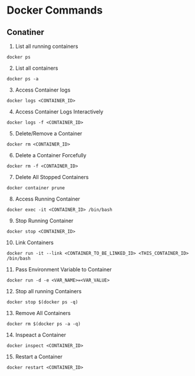 # Docker Commands

## Conatiner
1. List all running containers

```
docker ps
```

2. List all containers

```
docker ps -a
```

3. Access Container logs

```
docker logs <CONTAINER_ID>
```

4. Access Container Logs Interactively

```
docker logs -f <CONTAINER_ID>
```

5. Delete/Remove a Container

```
docker rm <CONTAINER_ID>
```

6. Delete a Container Forcefully

```
docker rm -f <CONTAINER_ID>
```

7. Delete All Stopped Containers

```
docker container prune
```

8. Access Running Container

```
docker exec -it <CONTAINER_ID> /bin/bash
```

9. Stop Running Container

```
docker stop <CONTAINER_ID>
```

10. Link Containers

```
docker run -it --link <CONTAINER_TO_BE_LINKED_ID> <THIS_CONTAINER_ID> /bin/bash
```

11. Pass Environment Variable to Container

```
docker run -d -e <VAR_NAME>=<VAR_VALUE>
```

12. Stop all running Containers

```
docker stop $(docker ps -q)
```

13. Remove All Containers

```
docker rm $(docker ps -a -q)
```

14. Inspeact a Container

```
docker inspect <CONTAINER_ID>
```

15. Restart a Container

```
docker restart <CONTAINER_ID>
```